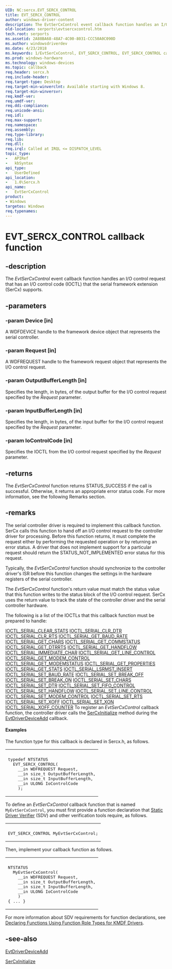 ```yaml
---
UID: NC:sercx.EVT_SERCX_CONTROL
title: EVT_SERCX_CONTROL
author: windows-driver-content
description: The EvtSerCxControl event callback function handles an I/O control request that has an I/O control code (IOCTL) that the serial framework extension (SerCx) supports.
old-location: serports\evtsercxcontrol.htm
tech.root: serports
ms.assetid: 2A88BA68-48A7-4C00-8031-CCC50A0C090D
ms.author: windowsdriverdev
ms.date: 4/23/2018
ms.keywords: 1/EvtSerCxControl, EVT_SERCX_CONTROL, EVT_SERCX_CONTROL callback, EvtSerCxControl, EvtSerCxControl callback function [Serial Ports], serports.evtsercxcontrol
ms.prod: windows-hardware
ms.technology: windows-devices
ms.topic: callback
req.header: sercx.h
req.include-header: 
req.target-type: Desktop
req.target-min-winverclnt: Available starting with Windows 8.
req.target-min-winversvr: 
req.kmdf-ver: 
req.umdf-ver: 
req.ddi-compliance: 
req.unicode-ansi: 
req.idl: 
req.max-support: 
req.namespace: 
req.assembly: 
req.type-library: 
req.lib: 
req.dll: 
req.irql: Called at IRQL <= DISPATCH_LEVEL
topic_type:
-	APIRef
-	kbSyntax
api_type:
-	UserDefined
api_location:
-	1.0\Sercx.h
api_name:
-	EvtSerCxControl
product:
- Windows
targetos: Windows
req.typenames: 
---
```


# EVT_SERCX_CONTROL callback function


## -description


The <i>EvtSerCxControl</i> event callback function handles an I/O control request that has an I/O control code (IOCTL) that the serial framework extension (SerCx) supports.


## -parameters




### -param Device [in]

A WDFDEVICE handle to the framework device object that represents the serial controller.


### -param Request [in]

A WDFREQUEST handle to the framework request object that represents the I/O control request.


### -param OutputBufferLength [in]

Specifies the length, in bytes, of the output buffer for the I/O control request specified by the <i>Request</i> parameter.


### -param InputBufferLength [in]

Specifies the length, in bytes, of the input buffer for the I/O control request specified by the <i>Request</i> parameter.


### -param IoControlCode [in]

Specifies the IOCTL from the I/O control request specified by the <i>Request</i> parameter.


## -returns



The <i>EvtSerCxControl</i> function returns STATUS_SUCCESS if the call is successful. Otherwise, it returns an appropriate error status code. For more information, see the following Remarks section.




## -remarks



The serial controller driver is required to implement this callback function. SerCx calls this function to hand off an I/O control request to the controller driver for processing. Before this function returns, it must complete the request either by performing the requested operation or by returning an error status. A driver that does not implement support for a particular request should return the STATUS_NOT_IMPLEMENTED error status for this request.

Typically, the <i>EvtSerCxControl</i> function should synchronize to the controller driver's ISR before this function changes the settings in the hardware registers of the serial controller.

The <i>EvtSerCxControl</i> function's return value must match the status value that this function writes to the status block of the I/O control request. SerCx uses the return value to track the state of the controller driver and the serial controller hardware.

The following is a list of the IOCTLs that this callback function must be prepared to handle:

<a href="https://msdn.microsoft.com/library/windows/hardware/ff546538">IOCTL_SERIAL_CLEAR_STATS</a>
<a href="https://msdn.microsoft.com/library/windows/hardware/ff546541">IOCTL_SERIAL_CLR_DTR</a>
<a href="https://msdn.microsoft.com/library/windows/hardware/ff546545">IOCTL_SERIAL_CLR_RTS</a>
<a href="https://msdn.microsoft.com/library/windows/hardware/ff546554">IOCTL_SERIAL_GET_BAUD_RATE</a>
<a href="https://msdn.microsoft.com/library/windows/hardware/ff546558">IOCTL_SERIAL_GET_CHARS</a>
<a href="https://msdn.microsoft.com/library/windows/hardware/ff546562">IOCTL_SERIAL_GET_COMMSTATUS</a>
<a href="https://msdn.microsoft.com/library/windows/hardware/ff546566">IOCTL_SERIAL_GET_DTRRTS</a>
<a href="https://msdn.microsoft.com/library/windows/hardware/ff546574">IOCTL_SERIAL_GET_HANDFLOW</a>
<a href="https://msdn.microsoft.com/library/windows/hardware/ff546620">IOCTL_SERIAL_IMMEDIATE_CHAR</a>
<a href="https://msdn.microsoft.com/library/windows/hardware/ff546582">IOCTL_SERIAL_GET_LINE_CONTROL</a>
<a href="https://msdn.microsoft.com/library/windows/hardware/ff546591">IOCTL_SERIAL_GET_MODEM_CONTROL</a>
<a href="https://msdn.microsoft.com/library/windows/hardware/ff546587">IOCTL_SERIAL_GET_MODEMSTATUS</a>
<a href="https://msdn.microsoft.com/library/windows/hardware/ff546597">IOCTL_SERIAL_GET_PROPERTIES</a>
<a href="https://msdn.microsoft.com/library/windows/hardware/ff546600">IOCTL_SERIAL_GET_STATS</a>
<a href="https://msdn.microsoft.com/library/windows/hardware/ff546649">IOCTL_SERIAL_LSRMST_INSERT</a>
<a href="https://msdn.microsoft.com/library/windows/hardware/ff546672">IOCTL_SERIAL_SET_BAUD_RATE</a>
<a href="https://msdn.microsoft.com/library/windows/hardware/ff546680">IOCTL_SERIAL_SET_BREAK_OFF</a>
<a href="https://msdn.microsoft.com/library/windows/hardware/ff546685">IOCTL_SERIAL_SET_BREAK_ON</a>
<a href="https://msdn.microsoft.com/library/windows/hardware/ff546688">IOCTL_SERIAL_SET_CHARS</a>
<a href="https://msdn.microsoft.com/library/windows/hardware/ff546696">IOCTL_SERIAL_SET_DTR</a>
<a href="https://msdn.microsoft.com/library/windows/hardware/ff546720">IOCTL_SERIAL_SET_FIFO_CONTROL</a>
<a href="https://msdn.microsoft.com/library/windows/hardware/ff546736">IOCTL_SERIAL_SET_HANDFLOW</a>
<a href="https://msdn.microsoft.com/library/windows/hardware/ff546740">IOCTL_SERIAL_SET_LINE_CONTROL</a>
<a href="https://msdn.microsoft.com/library/windows/hardware/ff546748">IOCTL_SERIAL_SET_MODEM_CONTROL</a>
<a href="https://msdn.microsoft.com/library/windows/hardware/ff546760">IOCTL_SERIAL_SET_RTS</a>
<a href="https://msdn.microsoft.com/library/windows/hardware/ff546784">IOCTL_SERIAL_SET_XOFF</a>
<a href="https://msdn.microsoft.com/library/windows/hardware/ff546793">IOCTL_SERIAL_SET_XON</a>
<a href="https://msdn.microsoft.com/library/windows/hardware/ff546812">IOCTL_SERIAL_XOFF_COUNTER</a>
To register an <i>EvtSerCxControl</i> callback function, the controller driver calls the <a href="https://msdn.microsoft.com/library/windows/hardware/hh406711">SerCxInitialize</a> method during the <a href="https://msdn.microsoft.com/b20db029-ee2c-4fb1-bd69-ccd2e37fdc9a">EvtDriverDeviceAdd</a> callback.


#### Examples

The function type for this callback is declared in Sercx.h, as follows.

<div class="code"><span codelanguage=""><table>
<tr>
<th></th>
</tr>
<tr>
<td>
<pre>typedef NTSTATUS
  EVT_SERCX_CONTROL(
    __in WDFREQUEST Request,
    __in size_t OutputBufferLength,
    __in size_t InputBufferLength,
    __in ULONG IoControlCode
    );</pre>
</td>
</tr>
</table></span></div>
To define an <i>EvtSerCxControl</i> callback function that is named <code>MyEvtSerCxControl</code>, you must first provide a function declaration that <a href="https://msdn.microsoft.com/74feeb16-387c-4796-987a-aff3fb79b556">Static Driver Verifier</a> (SDV) and other verification tools require, as follows.

<div class="code"><span codelanguage=""><table>
<tr>
<th></th>
</tr>
<tr>
<td>
<pre>EVT_SERCX_CONTROL MyEvtSerCxControl;</pre>
</td>
</tr>
</table></span></div>
Then, implement your callback function as follows.

<div class="code"><span codelanguage=""><table>
<tr>
<th></th>
</tr>
<tr>
<td>
<pre>NTSTATUS
  MyEvtSerCxControl(
    __in WDFREQUEST Request,
    __in size_t OutputBufferLength,
    __in size_t InputBufferLength,
    __in ULONG IoControlCode
    )
{ ... }</pre>
</td>
</tr>
</table></span></div>
For more information about SDV requirements for function declarations, see <a href="https://msdn.microsoft.com/73a408ba-0219-4fde-8dad-ca330e4e67c3">Declaring Functions Using Function Role Types for KMDF Drivers</a>.

<div class="code"></div>



## -see-also




<a href="https://msdn.microsoft.com/b20db029-ee2c-4fb1-bd69-ccd2e37fdc9a">EvtDriverDeviceAdd</a>



<a href="https://msdn.microsoft.com/library/windows/hardware/hh406711">SerCxInitialize</a>
 

 

